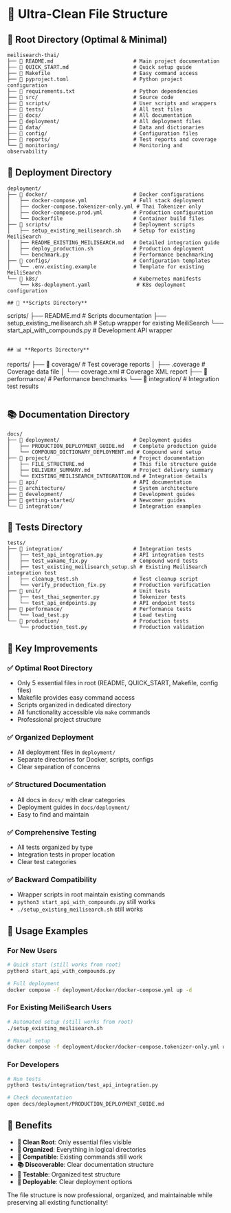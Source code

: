 # 📁 Ultra-Clean File Structure

## 🎯 **Root Directory (Optimal & Minimal)**

```
meilisearch-thai/
├── 📄 README.md                          # Main project documentation
├── 📄 QUICK_START.md                     # Quick setup guide
├── 📄 Makefile                           # Easy command access
├── 📄 pyproject.toml                     # Python project configuration
├── 📄 requirements.txt                   # Python dependencies
├── 📁 src/                               # Source code
├── 📁 scripts/                           # User scripts and wrappers
├── 📁 tests/                             # All test files
├── 📁 docs/                              # All documentation
├── 📁 deployment/                        # All deployment files
├── 📁 data/                              # Data and dictionaries
├── 📁 config/                            # Configuration files
├── 📁 reports/                           # Test reports and coverage
└── 📁 monitoring/                        # Monitoring and observability
```

## 🚀 **Deployment Directory**

```
deployment/
├── 📁 docker/                            # Docker configurations
│   ├── docker-compose.yml               # Full stack deployment
│   ├── docker-compose.tokenizer-only.yml # Thai Tokenizer only
│   ├── docker-compose.prod.yml          # Production configuration
│   └── Dockerfile                       # Container build files
├── 📁 scripts/                           # Deployment scripts
│   ├── setup_existing_meilisearch.sh    # Setup for existing MeiliSearch
│   ├── README_EXISTING_MEILISEARCH.md   # Detailed integration guide
│   ├── deploy_production.sh             # Production deployment
│   └── benchmark.py                     # Performance benchmarking
├── 📁 configs/                           # Configuration templates
│   └── .env.existing.example            # Template for existing MeiliSearch
└── 📁 k8s/                               # Kubernetes manifests
    └── k8s-deployment.yaml               # K8s deployment configuration

## 🔧 **Scripts Directory**

```
scripts/
├── README.md                             # Scripts documentation
├── setup_existing_meilisearch.sh         # Setup wrapper for existing MeiliSearch
└── start_api_with_compounds.py           # Development API wrapper
```

## 📊 **Reports Directory**

```
reports/
├── 📁 coverage/                          # Test coverage reports
│   ├── .coverage                        # Coverage data file
│   └── coverage.xml                     # Coverage XML report
├── 📁 performance/                       # Performance benchmarks
└── 📁 integration/                       # Integration test results
```
```

## 📚 **Documentation Directory**

```
docs/
├── 📁 deployment/                        # Deployment guides
│   ├── PRODUCTION_DEPLOYMENT_GUIDE.md   # Complete production guide
│   └── COMPOUND_DICTIONARY_DEPLOYMENT.md # Compound word setup
├── 📁 project/                           # Project documentation
│   ├── FILE_STRUCTURE.md                # This file structure guide
│   ├── DELIVERY_SUMMARY.md              # Project delivery summary
│   └── EXISTING_MEILISEARCH_INTEGRATION.md # Integration details
├── 📁 api/                               # API documentation
├── 📁 architecture/                      # System architecture
├── 📁 development/                       # Development guides
├── 📁 getting-started/                   # Newcomer guides
└── 📁 integration/                       # Integration examples
```

## 🧪 **Tests Directory**

```
tests/
├── 📁 integration/                       # Integration tests
│   ├── test_api_integration.py          # API integration tests
│   ├── test_wakame_fix.py               # Compound word tests
│   ├── test_existing_meilisearch_setup.sh # Existing MeiliSearch integration test
│   ├── cleanup_test.sh                  # Test cleanup script
│   └── verify_production_fix.py         # Production verification
├── 📁 unit/                              # Unit tests
│   ├── test_thai_segmenter.py           # Tokenizer tests
│   └── test_api_endpoints.py            # API endpoint tests
├── 📁 performance/                       # Performance tests
│   └── load_test.py                     # Load testing
└── 📁 production/                        # Production tests
    └── production_test.py               # Production validation
```

## 🎯 **Key Improvements**

### ✅ **Optimal Root Directory**
- Only 5 essential files in root (README, QUICK_START, Makefile, config files)
- Makefile provides easy command access
- Scripts organized in dedicated directory
- All functionality accessible via `make` commands
- Professional project structure

### ✅ **Organized Deployment**
- All deployment files in `deployment/`
- Separate directories for Docker, scripts, configs
- Clear separation of concerns

### ✅ **Structured Documentation**
- All docs in `docs/` with clear categories
- Deployment guides in `docs/deployment/`
- Easy to find and maintain

### ✅ **Comprehensive Testing**
- All tests organized by type
- Integration tests in proper location
- Clear test categories

### ✅ **Backward Compatibility**
- Wrapper scripts in root maintain existing commands
- `python3 start_api_with_compounds.py` still works
- `./setup_existing_meilisearch.sh` still works

## 🚀 **Usage Examples**

### **For New Users**
```bash
# Quick start (still works from root)
python3 start_api_with_compounds.py

# Full deployment
docker compose -f deployment/docker/docker-compose.yml up -d
```

### **For Existing MeiliSearch Users**
```bash
# Automated setup (still works from root)
./setup_existing_meilisearch.sh

# Manual setup
docker compose -f deployment/docker/docker-compose.tokenizer-only.yml up -d
```

### **For Developers**
```bash
# Run tests
python3 tests/integration/test_api_integration.py

# Check documentation
open docs/deployment/PRODUCTION_DEPLOYMENT_GUIDE.md
```

## 🎉 **Benefits**

- **🧹 Clean Root**: Only essential files visible
- **📁 Organized**: Everything in logical directories
- **🔄 Compatible**: Existing commands still work
- **📚 Discoverable**: Clear documentation structure
- **🧪 Testable**: Organized test structure
- **🚀 Deployable**: Clear deployment options

The file structure is now professional, organized, and maintainable while preserving all existing functionality!